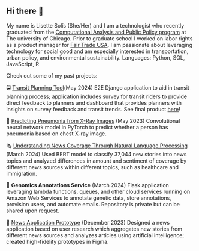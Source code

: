 ## Hi there 👋

My name is Lisette Solís (She/Her) and I am a technologist who recently graduated from the [Computational Analysis and Public Policy program](https://capp.uchicago.edu/) at The university of Chicago. Prior to graduate school I worked on labor rights as a product manager for [Fair Trade USA](https://www.fairtradecertified.org/). I am passionate about leveraging technology for social good and am especially interested in transportation, urban policy, and environmental sustainability. 
Languages: Python, SQL, JavaScript, R

Check out some of my past projects: 

🚍 [Transit Planning Tool](https://github.com/uchicago-capp-30320/RouteRangers)(May 2024)
E2E Django application to aid in transit planning process; application includes survey for transit riders to provide direct feedback to planners and dashboard that provides planners with insights on survey feedback and transit trends. See final product [here](http://www.plan-our-transit.com/)!

🩻 [Predicting Pneumonia from X-Ray Images](https://github.com/JPMartinezClaeys/30254-pneumoniacs) (May 2023)
Convolutional neural network model in PyTorch to predict whether a person has pneumonia based on chest X-ray image.

🗞️ [Understanding News Coverage Through Natural Language Processing](https://github.com/meganhmoore/LingoQuartet) (March 2024) 
Used BERT model to classify 37,044 new stories into news topics and analyzed differences in amount and sentiment of coverage by different news sources within different topics, such as healthcare and immigration.   

🧬 **Genomics Annotations Service** (March 2024) 
Flask application leveraging lambda functions, queues, and other cloud services running on Amazon Web Services to annotate genetic data, store annotations, provision users, and automate emails. Repository is private but can be shared upon request. 

📱 [News Application Prototype](https://www.figma.com/proto/kzMzltytnYgA4DAG8wGPT8/Final-Prototype-v2?node-id=35-1355&t=TuyifPlSItecgtYD-1&scaling=scale-down&page-id=0%3A1&starting-point-node-id=35%3A1355) (December 2023)
Designed a news application based on user research which aggregates new stories from different news sources and analyzes articles using artificial intelligence; created high-fidelity prototypes in Figma. 



